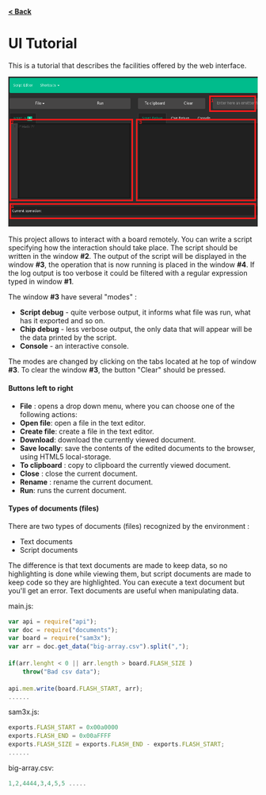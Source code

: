 [**< Back**](index.html)

# UI Tutorial

This is a tutorial that describes the facilities offered by the web interface.

![screen shot](images/editor.png)

This project allows to interact with a board remotely. You can write a script 
specifying how the interaction should take place. The script should be written 
in the window **#2**. The output of the script will be displayed in the window
**#3**, the operation that is now running is placed in the window **#4**. If the log
output is too verbose it could be filtered with a regular expression typed in window **#1**.

The window **#3** have several "modes" :
* **Script debug** - quite verbose output, it informs what file was run, what has it exported and so on.
* **Chip debug** - less verbose output, the only data that will appear will be the data printed by the script.
* **Console**	- an interactive console.

The modes are changed by clicking on the tabs located at he top of window **#3**.
To clear the window **#3**, the button "Clear" should be pressed.

#### Buttons left to right

* **File** : opens a drop down menu, where you can choose one of the following actions:
 * **Open file**: open a file in the text editor.
 * **Create file**: create a file in the text editor. 
 * **Download**: download the currently viewed document.
 * **Save locally**: save the contents of the edited documents to the browser, using HTML5 local-storage.
 * **To clipboard** : copy to clipboard the currently viewed document.
 * **Close** : close the current document.
 * **Rename** : rename the current document.
* **Run**: runs the current document.

#### Types of documents (files)


There are two types of documents (files) recognized by the environment :

* Text documents
* Script documents

The difference is that text documents are made to keep data, so no highlighting is done while viewing them, 
but script documents are made to keep code so they are highlighted. You can execute a text document but you'll
get an error. Text documents are useful when manipulating data.

main.js:
```javascript
var api = require("api");
var doc = require("documents");
var board = require("sam3x");
var arr = doc.get_data("big-array.csv").split(",");

if(arr.lenght < 0 || arr.length > board.FLASH_SIZE ) 
	throw("Bad csv data");

api.mem.write(board.FLASH_START, arr);	
......
```

sam3x.js:
```javascript
exports.FLASH_START = 0x00a0000
exports.FLASH_END = 0x00aFFFF
exports.FLASH_SIZE = exports.FLASH_END - exports.FLASH_START;
......
```
 
 
big-array.csv:
```javascript
1,2,4444,3,4,5,5 .....
```




 
